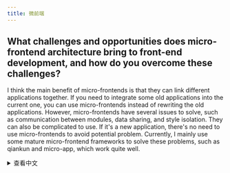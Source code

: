 ```yaml
---
title: 微前端
---
```


## What challenges and opportunities does micro-frontend architecture bring to front-end development, and how do you overcome these challenges?

I think the main benefit of micro-frontends is that they can link different applications together. If you need to integrate some old applications into the current one, you can use micro-frontends instead of rewriting the old applications. However, micro-frontends have several issues to solve, such as communication between modules, data sharing, and style isolation. They can also be complicated to use. If it's a new application, there's no need to use micro-frontends to avoid potential problem. Currently, I mainly use some mature micro-frontend frameworks to solve these problems, such as qiankun and micro-app, which work quite well.

<details>
<summary>查看中文</summary>
微前端架构给前端开发带来了哪些挑战和机遇？您是如何克服这些挑战的？

我觉得微前端最主要的好处就是可以把不同的应用连接在一起。假如现在需要把一些老应用集成到当前应用里，那么就可以使用微前端了，而不是把老应用都重写一遍。但是微前端存在不少要解决的问题，例如模块之间的通信、数据共享、样式隔离等，并且使用起来比较麻烦。如果是全新应用，就没有必要上微前端了，避免踩坑。我目前主要使用一些比较成熟的微前端框架来解决这些问题，例如 qiankun、micro-app，使用效果还不错。

</details>
